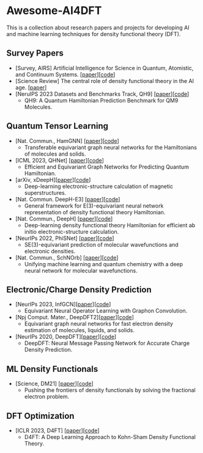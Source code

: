 # Awesome-AI4DFT
This is a collection about research papers and projects for developing AI and machine learning techniques for density functional theory (DFT).

## Survey Papers
* [Survey, AIRS] Artificial Intelligence for Science in Quantum, Atomistic, and Continuum Systems. [[paper](https://arxiv.org/abs/2307.08423)][[code](https://github.com/divelab/AIRS/tree/main/OpenDFT)]
* [Science Review] The central role of density functional theory in the AI age. [[paper](https://www.science.org/doi/10.1126/science.abn3445)]
* [NeruIPS 2023 Datasets and Benchmarks Track, QH9] [[paper](https://arxiv.org/abs/2306.09549)][[code](https://github.com/divelab/AIRS/tree/main/OpenDFT/QHBench)]
  - QH9: A Quantum Hamiltonian Prediction Benchmark for QM9 Molecules.

## Quantum Tensor Learning
* [Nat. Commun., HamGNN] [[paper](https://www.nature.com/articles/s41524-023-01130-4)][[code](https://github.com/QuantumLab-ZY/HamGNN)]
  - Transferable equivariant graph neural networks for the Hamiltonians of molecules and solids.
* [ICML 2023, QHNet] [[paper](https://arxiv.org/abs/2306.04922)][[code](https://github.com/divelab/AIRS/tree/main/OpenDFT/QHNet)]
  - Efficient and Equivariant Graph Networks for Predicting Quantum Hamiltonian.
* [arXiv, xDeepH][[paper](https://arxiv.org/abs/2211.10604)][[code](https://github.com/mzjb/xDeepH)]
  - Deep-learning electronic-structure calculation of magnetic superstructures.
* [Nat. Commun. DeepH-E3] [[paper](https://www.nature.com/articles/s41467-023-38468-8)][[code](https://github.com/Xiaoxun-Gong/DeepH-E3)]
  - General framework for E(3)-equivariant neural network representation of density functional theory Hamiltonian.
* [Nat. Commun., DeepH] [[paper](https://www.nature.com/articles/s43588-022-00265-6)][[code](https://github.com/mzjb/DeepH-pack)]
  - Deep-learning density functional theory Hamiltonian for efficient ab initio electronic-structure calculation.
* [NeurIPs 2022, PhiSNet] [[paper](https://arxiv.org/abs/2106.02347)][[code](https://openreview.net/forum?id=auGY2UQfhSu)]
  - SE(3)-equivariant prediction of molecular wavefunctions and electronic densities.
* [Nat. Commun., SchNOrb] [[paper](https://www.nature.com/articles/s41467-019-12875-2)][[code](https://github.com/atomistic-machine-learning/SchNOrb)]
  - Unifying machine learning and quantum chemistry with a deep neural network for molecular wavefunctions.

## Electronic/Charge Density Prediction
* [NeurIPs 2023, InfGCN][[paper](https://arxiv.org/abs/2311.10908)][[code](https://github.com/ccr-cheng/infgcn-pytorch)]
  - Equivariant Neural Operator Learning with Graphon Convolution.
* [Npj Comput. Mater., DeepDFT2][[paper](https://arxiv.org/abs/2112.00652)][[code](https://github.com/JoshRackers/equivariant_electron_density)]
  - Equivariant graph neural networks for fast electron density estimation of molecules, liquids, and solids.
* [NeurIPs 2020, DeepDFT][[paper](https://arxiv.org/pdf/2011.03346.pdf)][[code](https://github.com/peterbjorgensen/DeepDFT)]
  - DeepDFT: Neural Message Passing Network for Accurate Charge Density Prediction.

## ML Density Functionals
* [Science, DM21] [[paper](https://www.science.org/doi/10.1126/science.abj6511)][[code](https://github.com/google-deepmind/deepmind-research/tree/master/density_functional_approximation_dm21)]
  - Pushing the frontiers of density functionals by solving the fractional electron problem.
 
## DFT Optimization
* [ICLR 2023, D4FT] [[paper](https://arxiv.org/abs/2303.00399)][[code](https://github.com/sail-sg/d4ft)]
    - D4FT: A Deep Learning Approach to Kohn-Sham Density Functional Theory.
